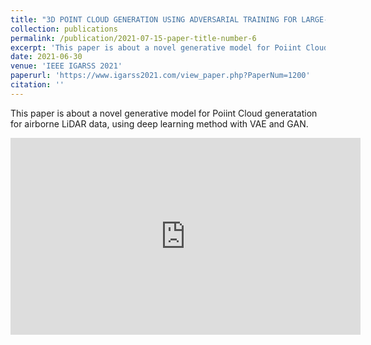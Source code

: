 ```yaml
---
title: "3D POINT CLOUD GENERATION USING ADVERSARIAL TRAINING FOR LARGE-SCALE OUTDOOR SCENE"
collection: publications
permalink: /publication/2021-07-15-paper-title-number-6
excerpt: 'This paper is about a novel generative model for Poiint Cloud generatation for airborne LiDAR data, using  deep learning method with VAE and GAN.'
date: 2021-06-30
venue: 'IEEE IGARSS 2021'
paperurl: 'https://www.igarss2021.com/view_paper.php?PaperNum=1200'
citation: ''
---
```

This paper is about a novel generative model for Poiint Cloud generatation for airborne LiDAR data, using  deep learning method with VAE and GAN.


<script async class="speakerdeck-embed" data-id="059268c093a34246af6106c8dd199a03" data-ratio="1.33333333333333" src="//speakerdeck.com/assets/embed.js"></script>


<iframe width="560" height="315" src="https://www.youtube.com/embed/2qp9D4RL7yI" title="YouTube video player" frameborder="0" allow="accelerometer; autoplay; clipboard-write; encrypted-media; gyroscope; picture-in-picture" allowfullscreen></iframe>

